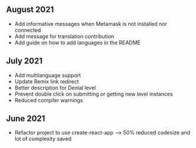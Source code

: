 ## August 2021
- Add informative messages when Metamask is not installed nor connected
- Add message for translation contribution
- Add guide on how to add languages in the README

## July 2021
- Add multilanguage support
- Update Remix link redirect
- Better description for Denial level
- Prevent double click on submitting or getting new level instances 
- Reduced compiler warnings

## June 2021
- Refactor project to use create-react-app --> 50% reduced codesize and lot of complexity saved 